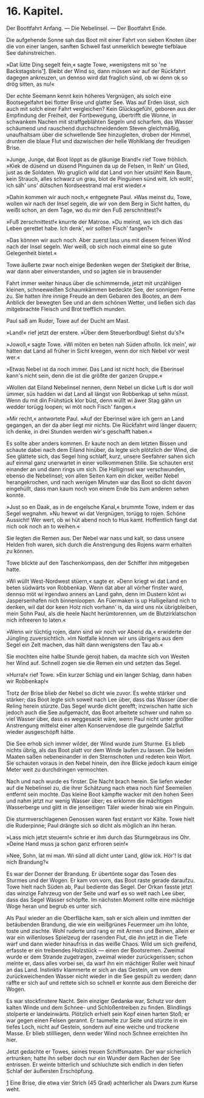 <h1>16. Kapitel.</h1>

<div class="subtitle">Der Boottfahrt Anfang. &mdash; Die Nebelinsel. &mdash; Der Bootfahrt Ende.</div>

Die aufgehende Sonne sah das Boot mit einer Fahrt von sieben
Knoten über die von einer langen, sanften Schwell fast unmerklich bewegte
tiefblaue See dahinstreichen.

»Dat lütte Ding segelt fein,« sagte Towe, »wenigstens mit so 'ne
Backstagsbris'<a href="#fn1" class="refnote" id="rn1">1</a>. Bleibt der Wind so, dann müssen wir auf der Rückfahrt
dagegen ankreuzen, un dennso wird dat fraglich sünd, ob wi denn
ok so drög sitten, as nu!«

Der echte Seemann kennt kein höheres Vergnügen, als solch eine
Bootsegelfahrt bei flotter Brise und glatter See. Was auf Erden lässt,
sich auch mit solch einer Fahrt vergleichen? Kein Glücksgefühl, geboren
aus der Empfindung der Freiheit, der Fortbewegung, übertrifft die Wonne,
in schwankem Nachen mit straffgeblähten Segeln und scharfem, das Wasser
schäumend und rauschend durchschneidendem Steven gleichmäßig, unaufhaltsam
über die schwellende See hinzugleiten, droben der Himmel, drunten
die blaue Flut und dazwischen der helle Wohlklang der freudigen Brise.

»Junge, Junge, dat Boot löppt as de gläunige Brand!« rief Towe
fröhlich. »Kiek de düsend un düsend Pinguinen da up de Felsen, in
Reih' un Glied, just as de Soldaten. Wo gruglich wild dat Land von
hier utsüht! Kein Baum, kein Strauch, alles schwarz un grau, blot de
Pinguinen sünd witt. Ich wollt', ich säh' uns' dütschen Nordseestrand mal
erst wieder.«

»Dahin kommen wir auch noch,« entgegnete Paul. »Was meinst
du, Towe, wollen wir nach der Insel segeln, die wir von dem Berg in
Sicht hatten, du weißt schon, an dem Tage, wo du mir den Fuß zerschnittest?«

»Fuß zerschnittest!« knurrte der Matrose. »Du meinst, wo ich dich
das Leben gerettet habe. Ich denk', wir sollten Fisch' fangen?«

»Das können wir auch noch. Aber zuerst lass uns mit diesem feinen
Wind nach der Insel segeln. Wer weiß, ob sich noch einmal eine so
gute Gelegenheit bietet.«

Towe äußerte zwar noch einige Bedenken wegen der Stetigkeit der
Brise, war dann aber einverstanden, und so jagten sie in brausender
<!--bild-->
Fahrt immer weiter hinaus über die schimmernde, jetzt mit unzähligen
kleinen, schneeweißen Schaumkämmen bedeckte See, der sonnigen Ferne
zu. Sie hatten ihre innige Freude an dem Gebaren des Bootes, an dem
Anblick der bewegten See und an dem schönen Wetter, und ließen sich
das mitgebrachte Fleisch und Brot trefflich munden.

Paul saß am Ruder, Towe auf der Ducht am Mast.

»Land!« rief jetzt der erstere. »Über dem Steuerbordbug! Siehst
du's?«

»Jowoll,« sagte Towe. »Wi möten en beten nah Süden afholln. Ick 
mein', wir hätten dat Land all früher in Sicht kreegen, wenn dor nich
Nebel vör west wer.«

»Etwas Nebel ist da noch immer. Das Land ist nicht hoch, die
Eberinsel kann's nicht sein, denn die ist die größte der ganzen Gruppe.«

»Wollen dat Eiland Nebelinsel nennen, denn Nebel un dicke Luft
is dor woll ümmer, süs hadden wi dat Land all längst von Robbenkap
ut sehn müsst. Wenn du mit din Frühstück klor büst, denn wüllt wi
äwer Stag gähn un wedder torügg loopen; wi möt noch Fisch' fangen.«

»Mir recht,« antwortete Paul. »Auf der Eberinsel wäre ich gern
an Land gegangen, an der da aber liegt mir nichts. Die Rückfahrt
wird länger dauern; ich denke, in drei Stunden werden wir's geschafft
haben.«

Es sollte aber anders kommen. Er kaute noch an dem letzten Bissen
und schaute dabei nach dem Eiland hinüber, da legte sich plötzlich der
Wind, die See glättete sich, das Segel hing schlaff, kurz, unsere Seefahrer
sahen sich auf einmal ganz unerwartet in einer vollkommenen
Stille. Sie schauten erst einander an und dann rings um sich. Die
Halliginsel war verschwunden, ebenso die Nebelinsel; von allen Seiten
kam ein dicker, weißer Nebel herangekrochen, und nach wenigen Minuten
war das Boot so dicht davon eingehüllt, dass man kaum noch von einem
Ende bis zum anderen sehen konnte.

»Just so en Daak, as in de engelsche Kanal,« brummte Towe, indem
er das Segel wegnahm. »Nu hewwt wi dat Vergnügen, torügg
to rojen. Schöne Aussicht! Wer wert, ob wi hüt abend noch to Hus
kamt. Hoffentlich fangt dat nich ook noch an to weihen.«

Sie legten die Remen aus. Der Nebel war nass und kalt, so dass
unsere Helden froh waren, sich durch die Anstrengung des Rojens warm
erhalten zu können.

Towe blickte auf den Taschenkompass, den der Schiffer ihm mitgegeben
hatte.

»Wi wüllt West-Nordwest stüern,« sagte er. »Denn kriegt wi dat
Land en beten südwärts von Robbenkap. Wenn dat aber all vörher
finster ward, dennso möt wi irgendwo anners an Land gahn, denn im
Dustern könt wi Jaspersenhafen nich binnenloopen. An Füermaken is
up Halligeiland nich to denken, wil dat dor keen Holz nich vorhann' is,
da wird uns nix übrigbleiben, mein Sohn Paul, als die heele Nacht
herümtorennen, um de Blutzirklatschon nich infreeren to laten.«

»Wenn wir tüchtig rojen, dann sind wir noch vor Abend da,«
erwiderte der Jüngling zuversichtlich. »Im Notfalle können wir uns 
übrigens aus dem Segel ein Zelt machen, das hält dann wenigstens den
Tau ab.«

Sie mochten eine halbe Stunde gerojt haben, da machte sich von
Westen her Wind auf. Schnell zogen sie die Remen ein und setzten das
Segel.

»Hurra!« rief Towe. »Ein kurzer Schlag und ein langer Schlag,
dann haben wir Robbenkap!«

Trotz der Brise blieb der Nebel so dicht wie zuvor. Es wehte
stärker und stärker; das Boot legte sich soweit nach Lee über, dass das
Wasser über die Reling herein stürzte.	Das Segel wurde dicht gerefft;
inzwischen hatte sich jedoch auch die See aufgemacht, das Boot arbeitete
schwer und nahm so viel Wasser über, dass es weggesackt wäre, wenn
Paul nicht unter größter Anstrengung mittelst einer alten Konservendose
die gurgelnde Salzflut wieder ausgeschöpft hätte.

Die See erhob sich immer wilder, der Wind wurde zum Sturme.
Es blieb nichts übrig, als das Boot platt vor dem Winde laufen zu
lassen. Die beiden Maaten saßen nebeneinander in den Sternschoten
und redeten kein Wort. Sie schauten voraus in den Nebel hinein, den
ihre Blicke jedoch kaum einige Meter weit zu durchdringen vermochten.

Nach und nach wurde es finster. Die Nacht brach herein. Sie
liefen wieder auf die Nebelinsel zu, die ihrer Schätzung nach etwa noch
fünf Seemeilen entfernt sein mochte. Das kleine Boot kämpfte wacker
mit den hohen Seen und nahm jetzt nur wenig Wasser über; es erklomm
die mächtigen Wasserberge und glitt in die jenseitigen Täler wieder hinab
wie ein Pinguin.

Die sturmverschlagenen Genossen waren fast erstarrt vor Kälte.
Towe hielt die Ruderpinne; Paul drängte sich so dicht als möglich an
ihn heran.

»Lass mich jetzt steuern!« schrie er ihm durch das Sturmgebraus ins
Ohr. »Deine Hand muss ja schon ganz erfroren sein!«

»Nee, Sohn, lat mi man. Wi sünd all dicht unter Land, glöw ick.
Hör'! Is dat nich Brandung?«

Es war der Donner der Brandung. Er übertönte sogar das Tosen
des Sturmes und der Wogen. Er kam von vorn, das Boot raste gerade
daraufzu. Towe hielt nach Süden ab, Paul bediente das Segel. Der
Orkan fasste jetzt das winzige Fahrzeug von der Seite und warf es so
weit nach Lee über, dass das Segel Wasser schöpfte. Im nächsten Moment
rollte eine mächtige Woge heran und begrub es unter sich.

Als Paul wieder an die Oberfläche kam, sah er sich allein und inmitten 
der betäubenden Brandung, die wie ein weißgrünes Feuermeer um
ihn lohte, toste und zischte. Wohl ruderte und rang er mit Armen und
Beinen, allein er war ein willenloses Spielzeug der rasenden Flut, die
ihn jetzt in die Tiefe warf und dann wieder hinaufriss in das weiße
Chaos. Wild um sich greifend, erfasste er ein treibendes Holzstück &mdash;
einen der Bootsremen. Zweimal wurde er dem Strande zugetragen,
zweimal wieder zurückgerissen; schon meinte er, dass alles vorbei sei, da
warf ihn ein mächtiger Roller weit hinauf an das Land. Instinktiv
klammerte er sich an das Gestein, um von dem zurückweichenden Wasser
nicht wieder in die See gespült zu werden; dann raffte er sich auf und
rettete sich so schnell er konnte aus dem Bereiche der Wogen.

Es war stockfinstere Nacht. Sein einziger Gedanke war, Schutz vor
dem kalten Winde und dem Schnee- und Schloßentreiben zu finden.
Blindlings stolperte er landeinwärts. Plötzlich erhielt sein Kopf einen
harten Stoß; er war gegen einen Felsen gerannt. Er taumelte zur Seite
und stürzte in ein tiefes Loch, nicht auf Gestein, sondern auf eine weiche
und trockene Masse. Er blieb stillliegen, denn weder Wind noch Schnee
erreichten ihn hier.

Jetzt gedachte er Towes, seines treuen Schiffsmaaten. Der war
sicherlich ertrunken; hatte ihn selber doch nur ein Wunder dem Rachen
der See entrissen. Er weinte bitterlich und schluchzte sich endlich in den
tiefen Schlaf der äußersten Erschöpfung.

<div class="footnote" id="fn1"><a href="#rn1">1</a> Eine Brise, die etwa vier Strich (45 Grad) achterlicher als Dwars zum
Kurse weht.</div>

